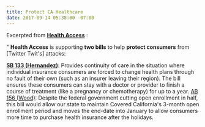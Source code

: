 ```yaml
---
title: Protect CA Healthcare
date: 2017-09-14 05:38:00 -07:00
---
```


Excerpted from [**Health Access**](http://www.health-access.org/) :

"   **Health Access** is supporting **two bills** to help **protect consumers** from [Twitter Twit's] attacks:

[**SB 133 (Hernandez)**](http://sd22.senate.ca.gov/news/2017-08-29-893-kpcc-bill-aims-help-those-complex-conditions-if-their-insurer-leaves-market): 
Provides continuity of care in the situation where individual insurance consumers are forced to change health plans through no fault of their own (such as an insurer leaving their region). The bill ensures these consumers can stay with a doctor or provider to finish a course of treatment (like a pregnancy or chemotherapy) for up to a year. 
[AB 156 (Wood)](https://leginfo.legislature.ca.gov/faces/billNavClient.xhtml?bill_id=201720180AB156): Despite the federal government cutting open enrollment in half, this bill would allow our state to maintain Covered California's 3-month open enrollment period and moves the end-date into January to allow consumers more time to purchase health insurance after the holidays. 
